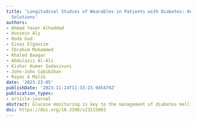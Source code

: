 ```yaml
---
title: 'Longitudinal Studies of Wearables in Patients with Diabetes: Key Issues and
  Solutions'
authors:
- Ahmad Yaser Alhaddad
- Hussein Aly
- Hoda Gad
- Einas Elgassim
- Ibrahim Mohammed
- Khaled Baagar
- Abdulaziz Al-Ali
- Kishor Kumar Sadasivuni
- John-John Cabibihan
- Rayaz A Malik
date: '2023-23-05'
publishDate: '2023-11-24T11:33:23.945479Z'
publication_types:
- article-journal
abstract: Glucose monitoring is key to the management of diabetes mellitus to maintain optimal glucose control whilst avoiding hypoglycemia. Non-invasive continuous glucose monitoring techniques have evolved considerably to replace finger prick testing, but still require sensor insertion. Physiological variables, such as heart rate and pulse pressure, change with blood glucose, especially during hypoglycemia, and could be used to predict hypoglycemia. To validate this approach, clinical studies that contemporaneously acquire physiological and continuous glucose variables are required. In this work, we provide insights from a clinical study undertaken to study the relationship between physiological variables obtained from a number of wearables and glucose levels. The clinical study included three screening tests to assess neuropathy and acquired data using wearable devices from 60 participants for four days. We highlight the challenges and provide recommendations to mitigate issues that may impact the validity of data capture to enable a valid interpretation of the outcomes. 
doi: https://doi.org/10.3390/s23115003
---
```

